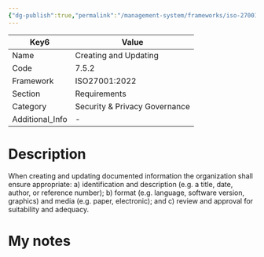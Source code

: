 ```yaml
---
{"dg-publish":true,"permalink":"/management-system/frameworks/iso-27001-2022/iso-27001-2022-7-5-2/","tags":["requirement"],"noteIcon":"1"}
---
```



<div><table class="dataview table-view-table"><thead class="table-view-thead"><tr class="table-view-tr-header"><th class="table-view-th"><span>Key</span><span class="dataview small-text">6</span></th><th class="table-view-th"><span>Value</span></th></tr></thead><tbody class="table-view-tbody"><tr><td><span>Name</span></td><td><span>Creating and Updating</span></td></tr><tr><td><span>Code</span></td><td><span>7.5.2</span></td></tr><tr><td><span>Framework</span></td><td><span>ISO27001:2022</span></td></tr><tr><td><span>Section</span></td><td><span>Requirements</span></td></tr><tr><td><span>Category</span></td><td><span>Security &amp; Privacy Governance</span></td></tr><tr><td><span>Additional_Info</span></td><td><span>-</span></td></tr></tbody></table></div>

# Description

When creating and updating documented information the organization shall ensure appropriate: a) identification and description (e.g. a title, date, author, or reference number);
 b) format (e.g. language, software version, graphics) and media (e.g. paper, electronic); and
 c) review and approval for suitability and adequacy.

# My notes

